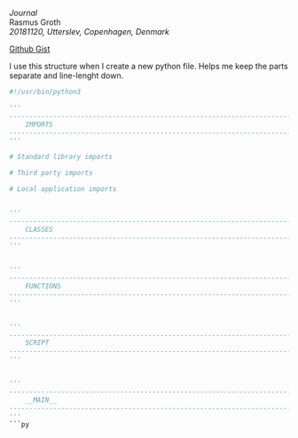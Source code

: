 *Journal*  
Rasmus Groth  
*20181120, Utterslev, Copenhagen, Denmark*

[Github Gist](https://gist.github.com/bliiir/1ea4d497658180771256f5793eeef05a)

I use this structure when I create a new python file. Helps me keep the parts separate and line-lenght down.

```py
#!/usr/bin/python3

'''
------------------------------------------------------------------------
    IMPORTS
------------------------------------------------------------------------
'''

# Standard library imports

# Third party imports

# Local application imports


'''
------------------------------------------------------------------------
    CLASSES
------------------------------------------------------------------------
'''


'''
------------------------------------------------------------------------
    FUNCTIONS
------------------------------------------------------------------------
'''


'''
------------------------------------------------------------------------
    SCRIPT
------------------------------------------------------------------------
'''


'''
------------------------------------------------------------------------
    __MAIN__
------------------------------------------------------------------------
'''
```py
